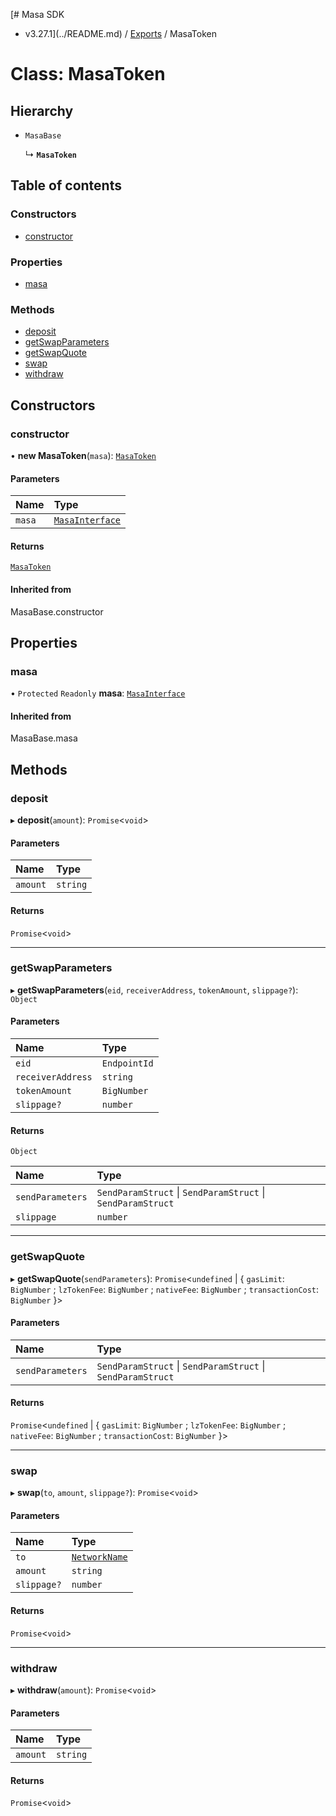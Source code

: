 [# Masa SDK
 - v3.27.1](../README.md) / [Exports](../modules.md) / MasaToken

# Class: MasaToken

## Hierarchy

- `MasaBase`

  ↳ **`MasaToken`**

## Table of contents

### Constructors

- [constructor](MasaToken.md#constructor)

### Properties

- [masa](MasaToken.md#masa)

### Methods

- [deposit](MasaToken.md#deposit)
- [getSwapParameters](MasaToken.md#getswapparameters)
- [getSwapQuote](MasaToken.md#getswapquote)
- [swap](MasaToken.md#swap)
- [withdraw](MasaToken.md#withdraw)

## Constructors

### constructor

• **new MasaToken**(`masa`): [`MasaToken`](MasaToken.md)

#### Parameters

| Name | Type |
| :------ | :------ |
| `masa` | [`MasaInterface`](../interfaces/MasaInterface.md) |

#### Returns

[`MasaToken`](MasaToken.md)

#### Inherited from

MasaBase.constructor

## Properties

### masa

• `Protected` `Readonly` **masa**: [`MasaInterface`](../interfaces/MasaInterface.md)

#### Inherited from

MasaBase.masa

## Methods

### deposit

▸ **deposit**(`amount`): `Promise`\<`void`\>

#### Parameters

| Name | Type |
| :------ | :------ |
| `amount` | `string` |

#### Returns

`Promise`\<`void`\>

___

### getSwapParameters

▸ **getSwapParameters**(`eid`, `receiverAddress`, `tokenAmount`, `slippage?`): `Object`

#### Parameters

| Name | Type |
| :------ | :------ |
| `eid` | `EndpointId` |
| `receiverAddress` | `string` |
| `tokenAmount` | `BigNumber` |
| `slippage?` | `number` |

#### Returns

`Object`

| Name | Type |
| :------ | :------ |
| `sendParameters` | `SendParamStruct` \| `SendParamStruct` \| `SendParamStruct` |
| `slippage` | `number` |

___

### getSwapQuote

▸ **getSwapQuote**(`sendParameters`): `Promise`\<`undefined` \| \{ `gasLimit`: `BigNumber` ; `lzTokenFee`: `BigNumber` ; `nativeFee`: `BigNumber` ; `transactionCost`: `BigNumber`  }\>

#### Parameters

| Name | Type |
| :------ | :------ |
| `sendParameters` | `SendParamStruct` \| `SendParamStruct` \| `SendParamStruct` |

#### Returns

`Promise`\<`undefined` \| \{ `gasLimit`: `BigNumber` ; `lzTokenFee`: `BigNumber` ; `nativeFee`: `BigNumber` ; `transactionCost`: `BigNumber`  }\>

___

### swap

▸ **swap**(`to`, `amount`, `slippage?`): `Promise`\<`void`\>

#### Parameters

| Name | Type |
| :------ | :------ |
| `to` | [`NetworkName`](../modules.md#networkname) |
| `amount` | `string` |
| `slippage?` | `number` |

#### Returns

`Promise`\<`void`\>

___

### withdraw

▸ **withdraw**(`amount`): `Promise`\<`void`\>

#### Parameters

| Name | Type |
| :------ | :------ |
| `amount` | `string` |

#### Returns

`Promise`\<`void`\>
